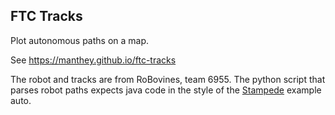 FTC Tracks
----------

Plot autonomous paths on a map.

See https://manthey.github.io/ftc-tracks

The robot and tracks are from RoBovines, team 6955.  The python script that parses robot paths expects java code in the style of the [Stampede](https://github.com/robovines6955/Stampede) example auto.
